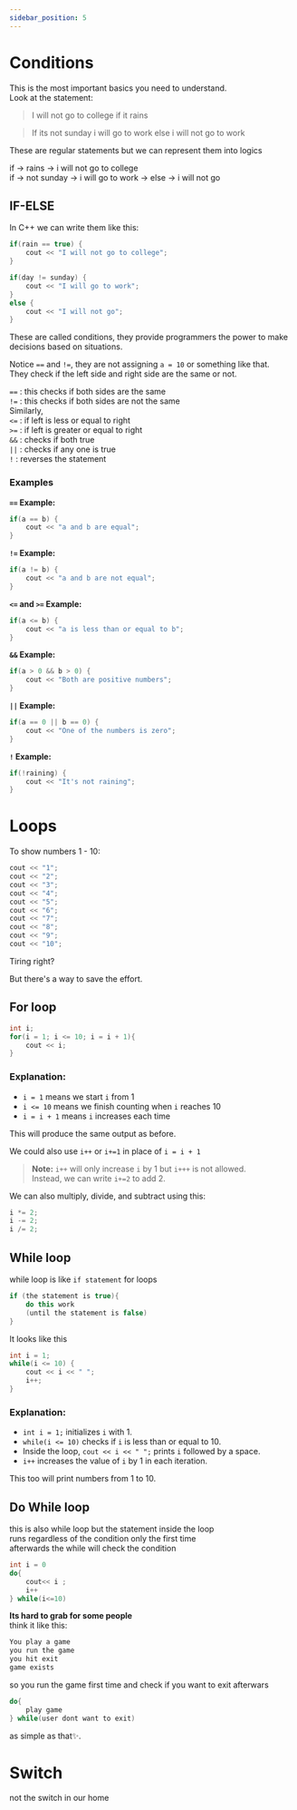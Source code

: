 ```yaml
---
sidebar_position: 5
---
```


# Conditions

This is the most important basics you need to understand.  
Look at the statement:

> I will not go to college if it rains

> If its not sunday i will go to work else i will not go to work

These are regular statements but we can represent them into logics

if -> rains -> i will not go to college  
if -> not sunday -> i will go to work -> else -> i will not go

## IF-ELSE

In C++ we can write them like this:

```cpp
if(rain == true) {
    cout << "I will not go to college";
}
```

```cpp
if(day != sunday) {
    cout << "I will go to work";
}
else {
    cout << "I will not go";
}
```

These are called conditions, they provide programmers the power to make decisions based on situations.

Notice `==` and `!=`, they are not assigning `a = 10` or something like that.  
They check if the left side and right side are the same or not.

`==` : this checks if both sides are the same  
`!=` : this checks if both sides are not the same  
Similarly,  
`<=` : if left is less or equal to right  
`>=` : if left is greater or equal to right  
`&&` : checks if both true  
`||` : checks if any one is true  
`!` : reverses the statement

### Examples

**`==` Example:**
```cpp
if(a == b) {
    cout << "a and b are equal";
}
```

**`!=` Example:**
```cpp
if(a != b) {
    cout << "a and b are not equal";
}
```

**`<=` and `>=` Example:**
```cpp
if(a <= b) {
    cout << "a is less than or equal to b";
}
```

**`&&` Example:**
```cpp
if(a > 0 && b > 0) {
    cout << "Both are positive numbers";
}
```

**`||` Example:**
```cpp
if(a == 0 || b == 0) {
    cout << "One of the numbers is zero";
}
```

**`!` Example:**
```cpp
if(!raining) {
    cout << "It's not raining";
}
```

# Loops

To show numbers 1 - 10:

```cpp
cout << "1";
cout << "2";
cout << "3";
cout << "4";
cout << "5";
cout << "6";
cout << "7";
cout << "8";
cout << "9";
cout << "10";
```

Tiring right?

But there's a way to save the effort.

## For loop

```cpp
int i;
for(i = 1; i <= 10; i = i + 1){
    cout << i;
}
```

### Explanation:
- `i = 1` means we start `i` from 1  
- `i <= 10` means we finish counting when `i` reaches 10  
- `i = i + 1` means `i` increases each time  

This will produce the same output as before.

We could also use `i++` or `i+=1` in place of `i = i + 1`

> **Note:** `i++` will only increase `i` by 1 but `i+++` is not allowed.  
> Instead, we can write `i+=2` to add 2. 

We can also multiply, divide, and subtract using this:
```cpp
i *= 2;
i -= 2;
i /= 2;
```

## While loop

while loop is like `if statement` for loops
```cpp
if (the statement is true){  
    do this work  
    (until the statement is false)  
} 
```
It looks like this 

```cpp
int i = 1;
while(i <= 10) {
    cout << i << " ";
    i++;
}
```

### Explanation:
- `int i = 1;` initializes `i` with 1.
- `while(i <= 10)` checks if `i` is less than or equal to 10.
- Inside the loop, `cout << i << " ";` prints `i` followed by a space.
- `i++` increases the value of `i` by 1 in each iteration.

This too will print numbers from 1 to 10.

## Do While loop

this is also while loop but the statement inside the loop  
runs regardless of the condition only the first time  
afterwards the while will check the condition
```cpp
int i = 0
do{
    cout<< i ;
    i++
} while(i<=10)
```

**Its hard to grab for some people**  
think it like this:

```cpp
You play a game  
you run the game  
you hit exit  
game exists
```

so you run the game first time and check if you want to exit afterwars  

```cpp
do{
    play game
} while(user dont want to exit)
```
as simple as that✨.

# Switch

not the switch in our home